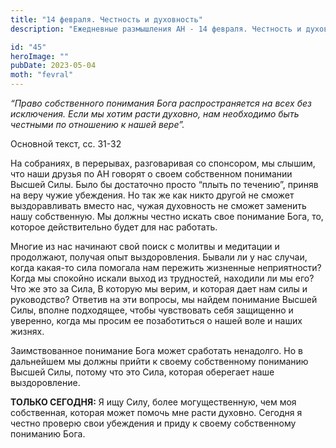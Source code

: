 ```yaml
---
title: "14 февраля. Честность и духовность"
description: "Ежедневные размышления АН - 14 февраля. Честность и духовность"

id: "45"
heroImage: ""
pubDate: 2023-05-04
moth: "fevral"
---
```


_“Право собственного понимания Бога распространяется на всех без исключения.
Если мы хотим расти духовно, нам необходимо быть честными по отношению к нашей
вере”._

Основной текст, сс. 31-32

На собраниях, в перерывах, разговаривая со спонсором, мы слышим, что наши
друзья по АН говорят о своем собственном понимании Высшей Силы. Было бы
достаточно просто “плыть по течению”, приняв на веру чужие убеждения. Но так
же как никто другой не сможет выздоравливать вместо нас, чужая духовность не
сможет заменить нашу собственную. Мы должны честно искать свое понимание Бога,
то, которое действительно будет для нас работать.

Многие из нас начинают свой поиск с молитвы и медитации и продолжают, получая
опыт выздоровления. Бывали ли у нас случаи, когда какая-то сила помогала нам
пережить жизненные неприятности? Когда мы спокойно искали выход из трудностей,
находили ли мы его? Что же это за Сила, В которую мы верим, и которая дает нам
силы и руководство? Ответив на эти вопросы, мы найдем понимание Высшей Силы,
вполне подходящее, чтобы чувствовать себя защищенно и уверенно, когда мы
просим ее позаботиться о нашей воле и наших жизнях.

Заимствованное понимание Бога может сработать ненадолго. Но в дальнейшем мы
должны прийти к своему собственному пониманию Высшей Силы, потому что это
Сила, которая оберегает наше выздоровление.

**ТОЛЬКО СЕГОДНЯ:** Я ищу Силу, более могущественную, чем моя собственная,
которая может помочь мне расти духовно. Сегодня я честно проверю свои
убеждения и приду к своему собственному пониманию Бога.

